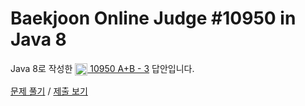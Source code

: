 # Baekjoon Online Judge #10950 in Java 8
Java 8로 작성한 [<img src="https://static.solved.ac/tier_small/1.svg" height="20" align="center">
10950 A+B - 3](https://www.acmicpc.net/problem/10950) 답안입니다.

[문제 풀기](https://www.acmicpc.net/problem/10950) / [제출 보기](https://www.acmicpc.net/source/86404249)
